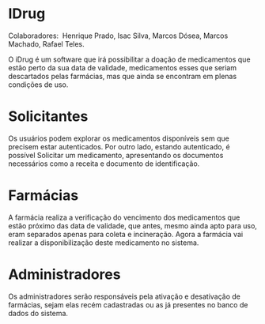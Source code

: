 ﻿# IDrug

Colaboradores:  Henrique Prado, Isac Silva, Marcos Dósea, Marcos Machado, Rafael Teles.

O iDrug é um software que irá possibilitar a doação de medicamentos que estão perto da sua data de validade, medicamentos esses que seriam descartados pelas farmácias, mas que ainda se encontram em plenas condições de uso. 




# Solicitantes

Os usuários podem explorar os medicamentos disponíveis sem que precisem estar autenticados. Por outro lado, estando autenticado, é possível Solicitar um medicamento, apresentando os documentos necessários como a receita e documento de identificação.


# Farmácias

A farmácia realiza a verificação do vencimento dos medicamentos que estão próximo das data de validade, que antes, mesmo ainda apto para uso,  eram separados apenas para coleta e incineração. Agora a farmácia vai realizar a disponibilização deste medicamento no sistema.



# Administradores

Os administradores serão responsáveis pela ativação e desativação  de farmácias, sejam elas recém cadastradas ou as já presentes no banco de dados do sistema. 



